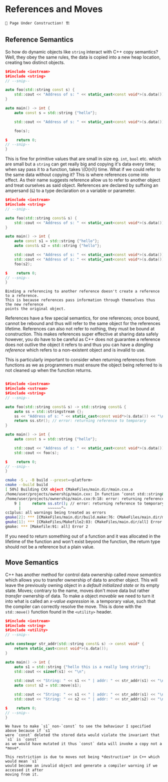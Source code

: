 # References and Moves

```admonish warning
🚧 Page Under Construction! 🏗️
```

## Reference Semantics

So how do dynamic objects like `string` interact with C++ copy semantics? Well, they obey
the same rules, the data is copied into a new heap location, creating two distinct
objects.

```cpp
$#include <iostream>
$#include <string>
// --snip--

auto foo(std::string const s) {
    std::cout << "Address of s: " << static_cast<const void*>(s.data()) << "\n";
}

auto main() -> int {
    auto const s = std::string {"hello"};

    std::cout << "Address of s: " << static_cast<const void*>(s.data()) << "\n";

    foo(s);

$    return 0;
// --snip--
}
```

This is fine for primitive values that are small in size eg. `int`, `bool` etc.
which are small but a `string` can get really big and copying it's data every time; when
say pass it to a function, takes \\(O(n)\\) time. What if we could refer to the same data
without copying it? This is where references come into effect. As their name suggests
reference allow us to refer to another object and treat ourselves as said object.
References are declared by suffxing an ampersand (`&`) to a type declaration on a
variable or parameter.

<!-- diagram of s1 and s2 pointing to same data -->

```cpp
$#include <iostream>
$#include <string>
// --snip--

auto foo(std::string const& s) {
    std::cout << "Address of s: " << static_cast<const void*>(s.data()) << "\n";
}

auto main() -> int {
    auto const s1 = std::string {"hello"};
    auto const& s2 = std::string {"hello"};

    std::cout << "Address of s: " << static_cast<const void*>(s.data()) << "\n";
    std::cout << "Address of s: " << static_cast<const void*>(s.data()) << "\n";
    foo(s2);

$    return 0;
// --snip--
}
```

```admonish note
Binding a referencing to another reference doesn't create a reference to a reference.
This is because references pass information through themselves thus the new reference
points the original object.
```

References have a few special semantics, for one references; once bound, cannot be
rebound and thus will refer to the same object for the references lifetime. References
can also not refer to nothing, they must be bound at construction. This makes references
super effective at sharing data safely however, you do have to be careful as C++ does not
guarantee a reference does not outlive the object it refers to and thus you can have a
*dangling reference* which refers to a non-existent object and is invalid to use.

This is particularly important to consider when returning references from functions as
we as programmers must ensure the object being referred to is not cleaned up when the
function returns.

```cpp

$#include <iostream>
$#include <sstream>
$#include <string>
// --snip--

auto foo(std::string const& s) -> std::string const& {
    auto ss = std::stringstream {};
    ss << "Address of s: " << static_cast<const void*>(s.data()) << "\n";
    return ss.str(); // error: returning reference to temporary
}

auto main() -> int {
    auto const s = std::string {"hello"};

    std::cout << "Address of s: " << static_cast<const void*>(s.data()) << "\n";
    std::cout << foo(s);

$    return 0;
// --snip--
}
```

```sh
cmake -S . -B build --preset=<platform>
cmake --build build
[ 50%] Building CXX object CMakeFiles/main.dir/main.cxx.o
/home/user/projects/ownership/main.cxx: In function ‘const std::string& foo(const std::string&)’:
/home/user/projects/ownership/main.cxx:9:18: error: returning reference to temporary [-Werror=return-local-addr]
    9 |     return ss.str(); // error: returning reference to temporary
      |            ~~~~~~^~
cc1plus: all warnings being treated as errors
gmake[2]: *** [CMakeFiles/main.dir/build.make:76: CMakeFiles/main.dir/main.cxx.o] Error 1
gmake[1]: *** [CMakeFiles/Makefile2:83: CMakeFiles/main.dir/all] Error 2
gmake: *** [Makefile:91: all] Error 2
```

If you need to return something out of a function and it was allocated in the lifetime of
the function and won't exist beyond the function, the return type should not be a
reference but a plain value.

## Move Semantics

C++ has another method for control data ownership called *move semantics* which allows
you to transfer ownership of data to another object. This will leave the previously
owning object in a *default initialized state* or its empty state. Moves; contrary to the
name, moves don't move data but rather *transfer* ownership of data. To make a object
*movable* we need to turn it into what is called an *x-value expression*  ie. a temporary
value, such that the compiler can correctly resolve the move. This is done with the
`std::move()` function found in the `<utility>` header.

```cpp
$#include <iostream>
$#include <string>
$#include <utility>
// --snip--

auto constexpr str_addr(std::string const& s) -> const void* {
    return static_cast<const void*>(s.data());
}

auto main() -> int {
    auto s1 = std::string {"hello this is a really long string"};
    std::cout << sizeof(s1) << "\n";
    
    std::cout << "String: " << s1 << " | addr: " << str_addr(s1) << "\n";
    auto const s2 = std::move(s1);

    std::cout << "String: " << s1 << " | addr: " << str_addr(s1) << "\n";
    std::cout << "String: " << s2 << " | addr: " << str_addr(s2) << "\n";

$    return 0;
// --snip--
}
```

```admonish note
We have to make `s1` non-`const` to see the behaviour I specified above because if `s1`
were `const` deleted the stored data would violate the invariant that `s1` is `const`
as we would have mutated it thus `const` data will invoke a copy not a *move*.

This restriction is due to moves not being *destructive* in C++ which would mean `s1`
would become an invalid object and generate a compiler warning if we accessed it after
moving from it.
```

